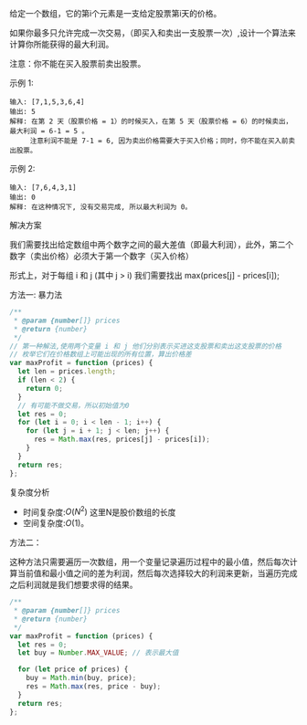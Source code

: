 给定一个数组，它的第i个元素是一支给定股票第i天的价格。

如果你最多只允许完成一次交易，（即买入和卖出一支股票一次）,设计一个算法来计算你所能获得的最大利润。

注意：你不能在买入股票前卖出股票。

示例 1:
```
输入: [7,1,5,3,6,4]
输出: 5
解释: 在第 2 天（股票价格 = 1）的时候买入，在第 5 天（股票价格 = 6）的时候卖出，最大利润 = 6-1 = 5 。
     注意利润不能是 7-1 = 6, 因为卖出价格需要大于买入价格；同时，你不能在买入前卖出股票。
```

示例 2:
```
输入: [7,6,4,3,1]
输出: 0
解释: 在这种情况下, 没有交易完成, 所以最大利润为 0。
```

解决方案

我们需要找出给定数组中两个数字之间的最大差值（即最大利润），此外，第二个数字（卖出价格）必须大于第一个数字（买入价格）

形式上，对于每组 i 和 j (其中 j > i) 我们需要找出 max(prices[j] - prices[i]);

方法一: 暴力法
```js
/**
 * @param {number[]} prices
 * @return {number}
 */
// 第一种解法,使用两个变量 i 和 j 他们分别表示买进这支股票和卖出这支股票的价格
// 枚举它们在价格数组上可能出现的所有位置，算出价格差
var maxProfit = function (prices) {
  let len = prices.length;
  if (len < 2) {
    return 0;
  }
  // 有可能不做交易，所以初始值为0
  let res = 0;
  for (let i = 0; i < len - 1; i++) {
    for (let j = i + 1; j < len; j++) {
      res = Math.max(res, prices[j] - prices[i]);
    }
  }
  return res;
};
```
复杂度分析
* 时间复杂度:$O(N^2)$ 这里N是股价数组的长度
* 空间复杂度:$O(1)$。

方法二：

这种方法只需要遍历一次数组，用一个变量记录遍历过程中的最小值，然后每次计算当前值和最小值之间的差为利润，然后每次选择较大的利润来更新，当遍历完成之后利润就是我们想要求得的结果。

```js
/**
 * @param {number[]} prices
 * @return {number}
 */
var maxProfit = function (prices) {
  let res = 0;
  let buy = Number.MAX_VALUE; // 表示最大值

  for (let price of prices) {
    buy = Math.min(buy, price);
    res = Math.max(res, price - buy);
  }
  return res;
};
```


